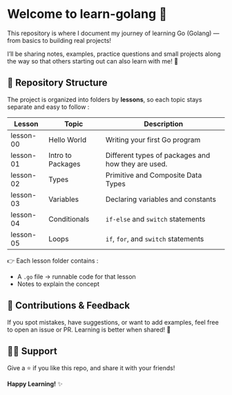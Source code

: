 # Welcome to learn-golang :yellow_heart:

This repository is where I document my journey of learning Go (Golang) — from basics to building real projects!

I’ll be sharing notes, examples,  practice questions and small projects along the way so that others starting out can also learn with me! 🚀

## 📂 Repository Structure
The project is organized into folders by **lessons**, so each topic stays separate and easy to follow :

| Lesson    | Topic              | Description                                    |
| --------- | ------------------ | ---------------------------------------------- |
| lesson-00 | Hello World        | Writing your first Go program                  |
| lesson-01 | Intro to Packages        | Different types of packages and how they are used.                  |
| lesson-02 | Types  | Primitive and Composite Data Types |
| lesson-03 | Variables          | Declaring variables and constants                 |
| lesson-04 | Conditionals | `if-else` and `switch` statements           |
| lesson-05 | Loops | `if`, `for`, and `switch` statements |

👉 Each lesson folder contains :
- A `.go` file → runnable code for that lesson
- Notes to explain the concept

## 🤝 Contributions & Feedback

If you spot mistakes, have suggestions, or want to add examples, feel free to open an issue or PR. Learning is better when shared! 💬

## 🙋‍♂️ Support

Give a ⭐ if you like this repo, and share it with your friends!

**Happy Learning!** :sparkles:

